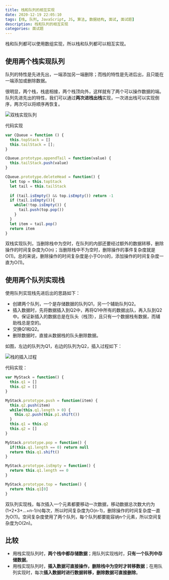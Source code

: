 ```yaml
---
title: 栈和队列的相互实现
date: 2020-12-19 22:05:10
tags: [栈, 队列, JavaScript, JS, 算法, 数据结构, 面试, 面试题]
description: 栈和队列的相互实现
categories: 面试题
---
```


栈和队列都可以使用数组实现，所以栈和队列都可以相互实现。

## 使用两个栈实现队列

队列的特性是先进先出，一端添加另一端删除；而栈的特性是先进后出，且只能在一端添加或删除数据。

很明显，两个栈，栈底相接，两个栈顶向外，这样就有了两个可以操作数据的端。队列先进先出的特性，我们可以通过**两次进栈出栈**实现，一次进出栈可以实现倒序，两次可以将顺序再恢复。

![双栈实现队列](未命名文件.png)

代码实现

``` js
var CQueue = function () {
  this.topStack = []
  this.tailStack = [];
}

CQueue.prototype.appendTail = function(value) {
  this.tailStack.push(value)
}

CQueue.prototype.deleteHead = function() {
  let top = this.topStack
  let tail = this.tailStack
  
  if (tail.isEmpty() && top.isEmpty()) return -1
  if (tail.isEmpty()){
    while(!top.isEmpty()) {
      tail.push(top.pop())
    }
  }
  let item = tail.pop()
  return item
}
```

双栈实现队列，当删除栈中为空时，在队列的内部还要经过额外的数据转移，删除操作的时间复杂度为O(n)；当删除栈中不为空时，删除操作的事件复杂度就是O(1)。总的来说，删除操作的时间复杂度是小于O(n)的，添加操作的时间复杂度一直为O(1)。

## 使用两个队列实现栈

使用队列实现栈先进后出的思路如下：

- 创建两个队列，一个是存储数据的队列Q1，另一个辅助队列Q2。
- 插入数据时，先将数据插入到Q2中，再将Q1中所有的数据出队，再入队到Q2中。保证新插入的数据总是在队头（栈顶），且只有一个数据栈有数据，而辅助栈总是空的。
- 交换Q1和Q2。
- 删除数据时，直接从数据栈的队头删除数据。

如图，左边的队列为Q1，右边的队列为Q2，插入过程如下：

![栈的插入过程](用队列实现栈.png)

代码实现：

``` js
var MyStack = function() {
  this.q1 = []
  this.q2 = []
}

MyStack.prototype.push = function(item) {
  this.q2.push(item)
  while(this.q1.length > 0) {
    this.q2.push(this.p1.shift())
  }
  this.q1 = this.q2
  this.q2 = []
}

MyStack.prototype.pop = function() {
  if(this.q1.length == 0) return null
  return this.q1.shift()
}

MyStack.prototype.isEmpty = function() {
  return this.q1.length == 0
}

MyStack.prototype.top = function() {
  return this.q1[0]
}
```

双队列实现栈，每次插入一个元素都要移动一次数据，移动数据总次数大约为(1+2+3+…+n-1/n)每次，所以时间复杂度为O(n-1)，删除操作的时间复杂度一直为O(1)。空间复杂度使用了两个队列，每个队列都要能容纳n个元素，所以空间复杂度为O(2n)。

## 比较

- 用栈实现队列时，**两个栈中都存储数据**；用队列实现栈时，**只有一个队列中存储数据**。
- 用栈实现队列时，**插入数据可直接操作，删除栈中为空时才转移数据**；在用队列实现时，每次**插入数据时进行数据转移，删除数据可直接删除**。

